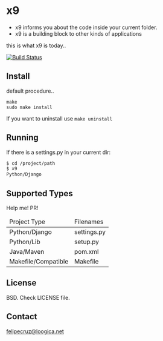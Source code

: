 # x9

* x9 informs you about the code inside your current folder.
* x9 is a building block to other kinds of applications

this is what x9 is today..

[![Build Status](https://secure.travis-ci.org/loogica/x9.png)](http://travis-ci.org/loogica/x9)

## Install

default procedure..

```
make
sudo make install
```

If you want to uninstall use ``make uninstall``

## Running

If there is a settings.py in your current dir:

```sh
$ cd /project/path
$ x9
Python/Django
```

## Supported Types

Help me! PR!

<table>
  <thead>
    <td>Project Type</td>
    <td>Filenames</td>
  </thead>
  <tbody>
    <tr>
      <td>Python/Django</td>
      <td>settings.py</td>
    </tr>
    <tr>
      <td>Python/Lib</td>
      <td>setup.py</td>
    </tr>
    <tr>
      <td>Java/Maven</td>
      <td>pom.xml</td>
    </tr>
    <tr>
      <td>Makefile/Compatible</td>
      <td>Makefile</td>
    </tr>
  </tbody>
</table>

## License

BSD. Check LICENSE file.

## Contact

felipecruz@loogica.net
